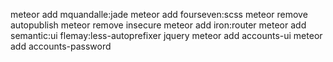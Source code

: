  meteor add mquandalle:jade
 meteor add fourseven:scss
 meteor remove autopublish
 meteor remove insecure
 meteor add iron:router
 meteor add semantic:ui flemay:less-autoprefixer jquery
 meteor add accounts-ui
  meteor add accounts-password